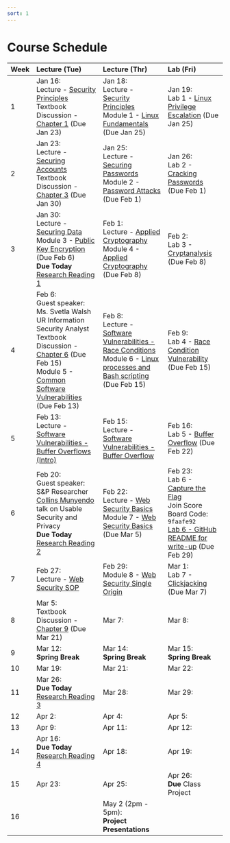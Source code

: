 ```yaml
---
sort: 1
---
```


# Course Schedule

| Week | Lecture (Tue)                              | Lecture (Thr)                                 | Lab (Fri)                                        |
| :--- | :---                                       | :---                                          | :---                                                  |
| 1    | Jan 16:  <br />Lecture - [Security Principles](../lectures/01-Security-Principles.pdf) <br />Textbook Discussion - [Chapter 1](textbook) (Due Jan 23)             | Jan 18: <br />Lecture - [Security Principles](../lectures/01-Security-Principles.pdf) <br /> Module 1 - [Linux Fundamentals](https://tryhackme.com/client/65a64c60aaa293cf2b5547a1/path/join?code=jmocwfjyya) (Due Jan 25)                                      | Jan 19: <br />Lab 1 - [Linux Privilege Escalation](https://tryhackme.com/client/65a64c60aaa293cf2b5547a1/path/join?code=jmocwfjyya) (Due Jan 25)                  |
| 2    | Jan 23:<br />Lecture - [Securing Accounts](../lectures/02-Securing-Accounts.pdf)<br />Textbook Discussion - [Chapter 3](textbook) (Due Jan 30)    | Jan 25:<br />Lecture - [Securing Passwords](../lectures/03-Securing-Passwords.pdf) Module 2 - [Password Attacks](https://tryhackme.com/client/65a64c60aaa293cf2b5547a1/path/join?code=jmocwfjyya) (Due Feb 1)     | Jan 26:<br /> Lab 2 - [Cracking Passwords](../labs/lab2-passwords.md) (Due Feb 1)
| 3    | Jan 30: <br />Lecture - [Securing Data](../lectures/04-Securing-Data.pdf)<br />Module 3 - [Public Key Encryption](../modules/module3.md) (Due Feb 6)<br />**Due Today** [Research Reading 1](reactions)     | Feb 1: <br />Lecture - [Applied Cryptography](../lectures/05-Applied-Cryptography.pdf) <br />Module 4 - [Applied Cryptography](../modules/module4.md) (Due Feb 8)    | Feb 2:  <br /> Lab 3 - [Cryptanalysis](../labs/lab3-cryptanalysis.md) (Due Feb 8)               |
| 4    | Feb 6: <br />Guest speaker: Ms. Svetla Walsh <br />UR Information Security Analyst  <br />Textbook Discussion - [Chapter 6](textbook) (Due Feb 15)<br />Module 5 - [Common Software Vulnerabilities](../modules/module5.md) (Due Feb 13)  | Feb 8:  <br />Lecture - [Software Vulnerabilities - Race Conditions](../lectures/06-Software-Vulnerabilities.pdf)<br />Module 6 - [Linux processes and Bash scripting](../modules/module6.md) (Due Feb 15)    | Feb 9: <br /> Lab 4 - [Race Condition Vulnerability](../labs/lab4-racecondition.md) (Due Feb 15)                 |
| 5    | Feb 13: <br /> Lecture - [Software Vulnerabilities - Buffer Overflows (Intro)](../lectures/07-Software-Vulnerabilities-Continued.pdf)     | Feb 15: <br /> Lecture - [Software Vulnerabilities - Buffer Overflow](../lectures/08-Buffer-Overflow.pdf)    | Feb 16:<br /> Lab 5 - [Buffer Overflow](../labs/lab5-bufferoverflow.md) (Due Feb 22)               |
| 6    | Feb 20: <br /> Guest speaker: S&P Researcher [Collins Munyendo](https://collinsmunyendo.github.io/) talk on Usable Security and Privacy <br />**Due Today** [Research Reading 2](reactions)     | Feb 22: <br /> Lecture - [Web Security Basics](../lectures/09-Web-Security-Basics.pdf)  <br /> Module 7 - [Web Security Basics](https://tryhackme.com/client/65a64c60aaa293cf2b5547a1/path/join?code=jmocwfjyya) (Due Mar 5)  | Feb 23: <br /> Lab 6 - [Capture the Flag](https://mctf.io/feb2024) <br /> Join Score Board Code: `9faafe92` <br /> [Lab 6 - GitHub README for write-up](https://classroom.github.com/a/kotGkwFF) (Due Feb 29)               |
| 7    | Feb 27: <br /> Lecture - [Web Security SOP](../lectures/10-web-security-SOP.pdf)     | Feb 29: <br />  Module 8 - [Web Security Single Origin](../modules/module8.md)   | Mar 1: <br /> Lab 7 - [Clickjacking](../labs/lab7-clickjacking.md) (Due Mar 7)                |
| 8    | Mar 5: <br />Textbook Discussion - [Chapter 9](textbook) (Due Mar 21)      | Mar 7:      | Mar 8:                 |
| 9    | Mar 12: <br />**Spring Break**  | Mar 14: <br />**Spring Break** | Mar 15: <br />**Spring Break**               |
| 10   | Mar 19:     | Mar 21:     | Mar 22:                |
| 11   | Mar 26: <br />**Due Today** [Research Reading 3](reactions)     | Mar 28:     | Mar 29:                |
| 12   | Apr 2:      | Apr 4:      | Apr 5:                 |
| 13   | Apr 9:      | Apr 11:     | Apr 12:                |
| 14   | Apr 16: <br />**Due Today** [Research Reading 4](reactions)     | Apr 18:     | Apr 19:                |
| 15   | Apr 23:     | Apr 25:     | Apr 26:  <br />**Due** Class Project              |
| 16   |             | May 2 (2pm - 5pm):<br /> **Project Presentations**           |                        |










